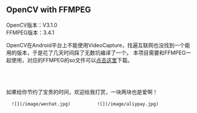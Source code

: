 ## OpenCV with FFMPEG

OpenCV版本：V3.1.0  
FFMPEG版本：3.4.1  


OpenCV在Android平台上不能使用VideoCapture，找遍互联网也没找到一个能用的版本，于是花了几天时间踩了无数坑编译了一个。
本项目需要和FFMPEG一起使用，对应的FFMPEG的so文件可以[点击这里](https://github.com/hellojiawa/FFMPEG-for-android)下载。
<br>
<br>
<br>
<br>

如果给你节约了宝贵的时间，欢迎给我打赏，一块两块也是爱啊！

      ![](/image/wechat.jpg)          ![](/image/aliypay.jpg)
